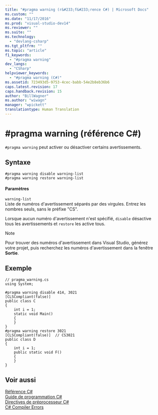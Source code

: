```yaml
---
title: "#pragma warning (r&#233;f&#233;rence C#) | Microsoft Docs"
ms.custom: ""
ms.date: "11/17/2016"
ms.prod: "visual-studio-dev14"
ms.reviewer: ""
ms.suite: ""
ms.technology: 
  - "devlang-csharp"
ms.tgt_pltfrm: ""
ms.topic: "article"
f1_keywords: 
  - "#pragma warning"
dev_langs: 
  - "CSharp"
helpviewer_keywords: 
  - "#pragma warning (C#)"
ms.assetid: 723493d5-9753-4cec-babb-54e2b8eb36b6
caps.latest.revision: 17
caps.handback.revision: 15
author: "BillWagner"
ms.author: "wiwagn"
manager: "wpickett"
translationtype: Human Translation
---
```

# #pragma warning (r&#233;f&#233;rence C#)
`#pragma warning` peut activer ou désactiver certains avertissements.  
  
## Syntaxe  
  
```  
#pragma warning disable warning-list  
#pragma warning restore warning-list  
```  
  
#### Paramètres  
 `warning-list`  
 Liste de numéros d'avertissement séparés par des virgules.  Entrez les nombres seuls, sans le préfixe "CS".  
  
 Lorsque aucun numéro d'avertissement n'est spécifié, `disable` désactive tous les avertissements et `restore` les active tous.  
  
> [!NOTE]
>  Pour trouver des numéros d'avertissement dans Visual Studio, générez votre projet, puis recherchez les numéros d'avertissement dans la fenêtre **Sortie**.  
  
## Exemple  
  
```  
// pragma_warning.cs  
using System;  
  
#pragma warning disable 414, 3021  
[CLSCompliant(false)]  
public class C  
{  
    int i = 1;  
    static void Main()  
    {  
    }  
}  
#pragma warning restore 3021  
[CLSCompliant(false)]  // CS3021  
public class D  
{  
    int i = 1;  
    public static void F()  
    {  
    }  
}  
```  
  
## Voir aussi  
 [Référence C\#](../../../csharp/language-reference/index.md)   
 [Guide de programmation C\#](../../../csharp/programming-guide/index.md)   
 [Directives de préprocesseur C\#](../../../csharp/language-reference/preprocessor-directives/index.md)   
 [C\# Compiler Errors](../../../csharp/language-reference/compiler-messages/index.md)